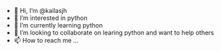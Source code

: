 - 👋 Hi, I’m @kailasjh
- 👀 I’m interested in python 
- 🌱 I’m currently learning python
- 💞️ I’m looking to collaborate on learing python and want to help others
- 📫 How to reach me ...

<!---
kailasjh/kailasjh is a ✨ special ✨ repository because its `README.md` (this file) appears on your GitHub profile.
You can click the Preview link to take a look at your changes.
--->
